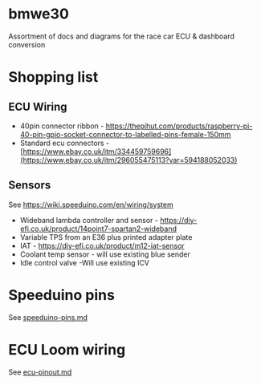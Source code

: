 # bmwe30
Assortment of docs and diagrams for the race car ECU & dashboard conversion

# Shopping list
## ECU Wiring
* 40pin connector ribbon - https://thepihut.com/products/raspberry-pi-40-pin-gpio-socket-connector-to-labelled-pins-female-150mm
* Standard ecu connectors - [https://www.ebay.co.uk/itm/334459759696](https://www.ebay.co.uk/itm/296055475113?var=594188052033)

## Sensors
See https://wiki.speeduino.com/en/wiring/system
* Wideband lambda controller and sensor - https://diy-efi.co.uk/product/14point7-spartan2-wideband
* Variable TPS from an E36 plus printed adapter plate
* IAT - https://diy-efi.co.uk/product/m12-iat-sensor
* Coolant temp sensor - will use existing blue sender
* Idle control valve -Will use existing ICV

# Speeduino pins
See [speeduino-pins.md](speeduino-pins.md)


# ECU Loom wiring

See [ecu-pinout.md](ecu-pinout.md)
